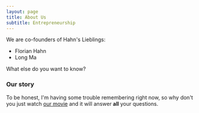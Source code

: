 ```yaml
---
layout: page
title: About Us
subtitle: Entrepreneurship
---
```


We are co-founders of Hahn's Lieblings:

- Florian Hahn 
- Long Ma

What else do you want to know?

### Our story

To be honest, I'm having some trouble remembering right now, so why don't you just watch [our movie](https://en.wikipedia.org/wiki/The_Princess_Bride_%28film%29) and it will answer **all** your questions.
